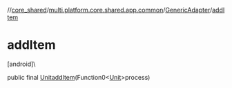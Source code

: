 //[core_shared](../../../index.md)/[multi.platform.core.shared.app.common](../index.md)/[GenericAdapter](index.md)/[addItem](add-item.md)

# addItem

[android]\

public final [Unit](https://kotlinlang.org/api/latest/jvm/stdlib/kotlin/-unit/index.html)[addItem](add-item.md)(Function0&lt;[Unit](https://kotlinlang.org/api/latest/jvm/stdlib/kotlin/-unit/index.html)&gt;process)
